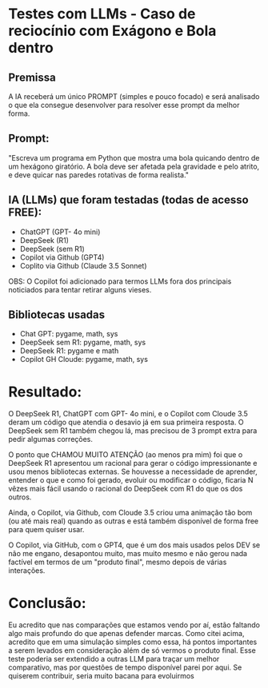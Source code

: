 # Testes com LLMs - Caso de reciocínio com Exágono e Bola dentro

## Premissa 

A IA receberá um único PROMPT (simples e pouco focado) e será analisado o que ela consegue desenvolver para resolver esse prompt da melhor forma.


## Prompt: 

"Escreva um programa em Python que mostra uma bola quicando dentro de um hexágono giratório. A bola deve ser afetada pela gravidade e pelo atrito, e deve quicar nas paredes rotativas de forma realista."



## IA (LLMs) que foram testadas (todas de acesso FREE):

- ChatGPT (GPT- 4o mini)
- DeepSeek (R1)
- DeepSeek (sem R1)
- Copilot via Github (GPT4)
- Coplito via Github (Claude 3.5 Sonnet)

OBS: O Copilot foi adicionado para termos LLMs fora dos principais noticiados para tentar retirar alguns vieses.

## Bibliotecas usadas
- Chat GPT: pygame, math, sys
- DeepSeek sem R1: pygame, math, sys
- DeepSeek R1: pygame e math
- Copilot GH Cloude: pygame, math, sys

# Resultado:

O DeepSeek R1, ChatGPT com GPT- 4o mini, e o Copilot com Cloude 3.5 deram um código que atendia o desavio já em sua primeira resposta. O DeepSeek sem R1 também chegou lá, mas precisou de 3 prompt extra para pedir algumas correções.

O ponto que CHAMOU MUITO ATENÇÃO (ao menos pra mim) foi que o DeepSeek R1 apresentou um racional para gerar o código impressionante e usou menos bibliotecas externas. Se houvesse a necessidade de aprender, entender o que e como foi gerado, evoluir ou modificar o código, ficaria N vêzes mais fácil usando o racional do DeepSeek com R1 do que os dos outros.

Ainda, o Copilot, via Github, com Cloude 3.5 criou uma animação tão bom (ou até mais real) quando as outras e está também disponível de forma free para quem quiser usar. 

O Copilot, via GitHub, com o GPT4, que é um dos mais usados pelos DEV se não me engano, desapontou muito, mas muito mesmo e não gerou nada factível em termos de um "produto final", mesmo depois de várias interações.



# Conclusão: 

Eu acredito que nas comparações que estamos vendo por aí, estão faltando algo mais profundo do que apenas defender marcas. Como citei acima, acredito que em uma simulação simples como essa, há pontos importantes a serem levados em consideração além de só vermos o produto final. Esse teste poderia ser extendido a outras LLM para traçar um melhor comparativo, mas por questões de tempo disponível parei por aqui. Se quiserem contribuir, seria muito bacana para evoluirmos

